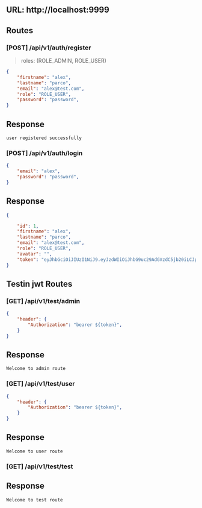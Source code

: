 ## URL: http://localhost:9999

## Routes

### [POST] /api/v1/auth/register
> roles: (ROLE_ADMIN, ROLE_USER)
```JSON
{
    "firstname": "alex",
    "lastname": "parco",
    "email": "alex@test.com",
    "role": "ROLE_USER",
    "password": "password",
}
```
## Response
    user registered successfully

### [POST] /api/v1/auth/login
```json
{
    "email": "alex",
    "password": "password",
}
```
## Response
```json
{

	"id": 1,
	"firstname": "alex",
	"lastname": "parco",
	"email": "alex@test.com",
	"role": "ROLE_USER",
	"avatar": "",
	"token": "eyJhbGciOiJIUzI1NiJ9.eyJzdWIiOiJhbG9uc29AdGVzdC5jb20iLCJpYXQiOjE2NjUyNzA5MzUsImV4cCI6MTY2NTM1NzMzNX0.1Fr8upVN1ZdYjuPa2V2wEqMUl0D7qvMhwsxHBVXCKBI"
}
```

## Testin jwt Routes

### [GET] /api/v1/test/admin
```json
{
    "header": {
        "Authorization": "bearer ${token}",
    }
}
```
## Response 
    Welcome to admin route

### [GET] /api/v1/test/user
```json
{
    "header": {
        "Authorization": "bearer ${token}",
    }
}
```
## Response 
    Welcome to user route

### [GET] /api/v1/test/test

## Response 
    
    Welcome to test route

